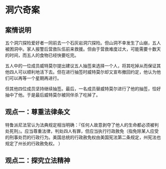 # 洞穴奇案

## 案情说明

五个洞穴探险爱好者一同前去一个石灰岩洞穴探险。但山洞不幸发生了山崩，五人被困洞中。家人报警后营救队伍前来救援。但由于营救难度过大，可能需要十数天的时间，而五人的食物已经快要吃完。

五人中的一位成员威特莫尔提出建议五人抽签来选择一个人，将其吃掉从而保证其他四人可以顺利地活下去。但在进行抽签时威特莫尔却又宣布撤回约定，他认为他们可以再等一个星期再进行。

但其他四位成员坚持继续抽签。最后，一名成员替威特莫尔进行了他的抽签，恰好抽中了他。于是最后威特莫尔被同伴杀了吃掉了。

## 观点一：尊重法律条文

特鲁派尼法官认为法典规定相当明确：『任何人故意剥夺了他人的生命都必须被判处死刑』。应当尊重法律，判处四人有罪，但应当执行行政赦免（指免除某人应受的刑事处罚的行政行为。美国总统的行政赦免权由美国宪法第二条规定，州宪法也规定了州长的行政赦免权。 ）

## 观点二：探究立法精神

